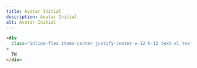 ```yaml
---
title: Avatar Initial
description: Avatar Initial
alt: Avatar Initial
---
```


<base-snippet>

  <template v-slot:preview>
    <div class="space-x-2">
      <div class="inline-flex items-center justify-center w-12 h-12 text-xl text-white bg-indigo-500 rounded-full">AW
      </div>
      <div class="inline-flex items-center justify-center w-12 h-12 text-xl text-white bg-indigo-500 rounded-full">ML
      </div>
      <div class="inline-flex items-center justify-center w-12 h-12 text-xl text-white bg-indigo-500 rounded-full">AH
      </div>
    </div>
  </template>

  <!-- snippet -->

```html
<div
  class="inline-flex items-center justify-center w-12 h-12 text-xl text-white bg-indigo-500 rounded-full"
>
  TW
</div>
```

  <!-- end snippet -->

  <template v-slot:source>
    <a class="btn btn-primary btn-lg" href="https://play.tailwindcss.com/u8aihoGFoa">Live Edit</a>
  </template>

</base-snippet>

<related-ui search_key="avatar"></related-ui>
